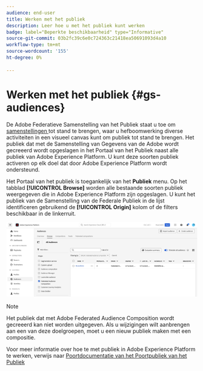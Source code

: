 ```yaml
---
audience: end-user
title: Werken met het publiek
description: Leer hoe u met het publiek kunt werken
badge: label="Beperkte beschikbaarheid" type="Informative"
source-git-commit: 03b2fc39c6e0c724363c21418ea50691093d4a10
workflow-type: tm+mt
source-wordcount: '155'
ht-degree: 0%

---
```


# Werken met het publiek {#gs-audiences}

De Adobe Federatieve Samenstelling van het Publiek staat u toe om [ samenstellingen ](../compositions/gs-compositions.md) tot stand te brengen, waar u hefboomwerking diverse activiteiten in een visueel canvas kunt om publiek tot stand te brengen. Het publiek dat met de Samenstelling van Gegevens van de Adobe wordt gecreeerd wordt opgeslagen in het Portaal van het Publiek naast alle publiek van Adobe Experience Platform. U kunt deze soorten publiek activeren op elk doel dat door Adobe Experience Platform wordt ondersteund.

Het Portaal van het publiek is toegankelijk van het **Publiek** menu. Op het tabblad **[!UICONTROL Browse]** worden alle bestaande soorten publiek weergegeven die in Adobe Experience Platform zijn opgeslagen. U kunt het publiek van de Samenstelling van de Federale Publiek in de lijst identificeren gebruikend de **[!UICONTROL Origin]** kolom of de filters beschikbaar in de linkerruit.

![](assets/audiences-list.png)

>[!NOTE]
>
>Het publiek dat met Adobe Federated Audience Composition wordt gecreeerd kan niet worden uitgegeven. Als u wijzigingen wilt aanbrengen aan een van deze doelgroepen, moet u een nieuw publiek maken met een compositie.

Voor meer informatie over hoe te met publiek in Adobe Experience Platform te werken, verwijs naar [ Poortdocumentatie van het Poortpubliek van het Publiek ](https://experienceleague.adobe.com/en/docs/experience-platform/segmentation/ui/audience-portal)
